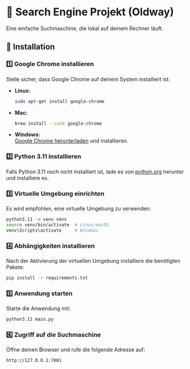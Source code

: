 # 📌 Search Engine Projekt (Oldway) 

Eine einfache Suchmaschine, die lokal auf deinem Rechner läuft.  

## 🚀 Installation  

### 1️⃣ Google Chrome installieren  
Stelle sicher, dass Google Chrome auf deinem System installiert ist:  

- **Linux:**  
  ```bash
  sudo apt-get install google-chrome
  ```  
- **Mac:**  
  ```bash
  brew install --cask google-chrome
  ```  
- **Windows:**  
  [Google Chrome herunterladen](https://www.google.com/chrome/) und installieren.  

### 2️⃣ Python 3.11 installieren  
Falls Python 3.11 noch nicht installiert ist, lade es von [python.org](https://www.python.org/downloads/) herunter und installiere es.  

### 3️⃣ Virtuelle Umgebung einrichten  
Es wird empfohlen, eine virtuelle Umgebung zu verwenden:  

```bash
python3.11 -m venv venv
source venv/bin/activate  # Linux/macOS
venv\Scripts\activate     # Windows
```  

### 4️⃣ Abhängigkeiten installieren  
Nach der Aktivierung der virtuellen Umgebung installiere die benötigten Pakete:  

```bash
pip install -r requirements.txt
```  

### 5️⃣ Anwendung starten  
Starte die Anwendung mit:  

```bash
python3.11 main.py
```  

### 6️⃣ Zugriff auf die Suchmaschine  
Öffne deinen Browser und rufe die folgende Adresse auf:  

```
http://127.0.0.1:7001
```  
